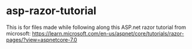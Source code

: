 # asp-razor-tutorial
This is for files made while following along this ASP.net razor tutorial from microsoft:
https://learn.microsoft.com/en-us/aspnet/core/tutorials/razor-pages/?view=aspnetcore-7.0
